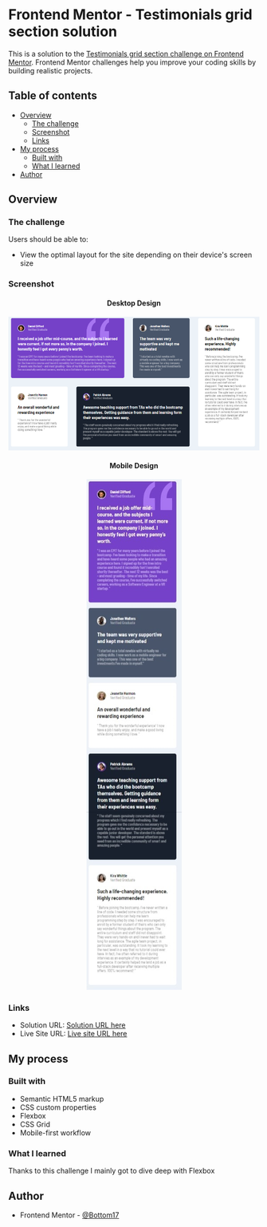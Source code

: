 # Frontend Mentor - Testimonials grid section solution

This is a solution to the [Testimonials grid section challenge on Frontend Mentor](https://www.frontendmentor.io/challenges/testimonials-grid-section-Nnw6J7Un7). Frontend Mentor challenges help you improve your coding skills by building realistic projects.

## Table of contents

- [Overview](#overview)
  - [The challenge](#the-challenge)
  - [Screenshot](#screenshot)
  - [Links](#links)
- [My process](#my-process)
  - [Built with](#built-with)
  - [What I learned](#what-i-learned)
- [Author](#author)

## Overview

### The challenge

Users should be able to:

- View the optimal layout for the site depending on their device's screen size

### Screenshot

<h4 align="center"><strong>Desktop Design</strong></h4>

<p align="center">
<img src="./solution-screenshots/desktop-main-page.png" alt="desktop-main-page">

<h4 align="center"><strong>Mobile Design</strong></h4>

<p align="center">
<img src="./solution-screenshots/mobile-main-page.jpeg" alt="mobile-main-page">

### Links

- Solution URL: [Solution URL here](https://www.frontendmentor.io/challenges/testimonials-grid-section-Nnw6J7Un7/solutions)
- Live Site URL: [Live site URL here](https://bottom17.github.io/testimonials-grid-section-challenge/)

## My process

### Built with

- Semantic HTML5 markup
- CSS custom properties
- Flexbox
- CSS Grid
- Mobile-first workflow

### What I learned

Thanks to this challenge I mainly got to dive deep with Flexbox

## Author

- Frontend Mentor - [@Bottom17](https://www.frontendmentor.io/profile/Bottom17)

